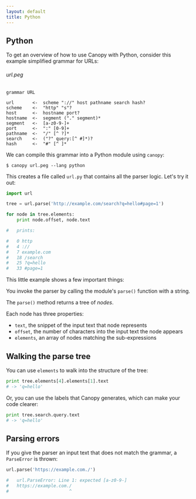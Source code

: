 ```yaml
---
layout: default
title: Python
---
```


## Python

To get an overview of how to use Canopy with Python, consider this example
simplified grammar for URLs:

###### url.peg

    grammar URL

    url       <-  scheme "://" host pathname search hash?
    scheme    <-  "http" "s"?
    host      <-  hostname port?
    hostname  <-  segment ("." segment)*
    segment   <-  [a-z0-9-]+
    port      <-  ":" [0-9]+
    pathname  <-  "/" [^ ?]*
    search    <-  ("?" query:[^ #]*)?
    hash      <-  "#" [^ ]*

We can compile this grammar into a Python module using `canopy`:

    $ canopy url.peg --lang python

This creates a file called `url.py` that contains all the parser logic. Let's
try it out:

```py
import url

tree = url.parse('http://example.com/search?q=hello#page=1')

for node in tree.elements:
    print node.offset, node.text

#   prints:

#   0 http
#   4 ://
#   7 example.com
#   18 /search
#   25 ?q=hello
#   33 #page=1
```

This little example shows a few important things:

You invoke the parser by calling the module's `parse()` function with a string.

The `parse()` method returns a tree of *nodes*.

Each node has three properties:

* `text`, the snippet of the input text that node represents
* `offset`, the number of characters into the input text the node appears
* `elements`, an array of nodes matching the sub-expressions

## Walking the parse tree

You can use `elements` to walk into the structure of the tree:

```py
print tree.elements[4].elements[1].text
# -> 'q=hello'
```

Or, you can use the labels that Canopy generates, which can make your code
clearer:

```py
print tree.search.query.text
# -> 'q=hello'
```

## Parsing errors

If you give the parser an input text that does not match the grammar, a
`ParseError` is thrown:

```py
url.parse('https://example.com./')

#   url.ParseError: Line 1: expected [a-z0-9-]
#   https://example.com./
#                       ^
```
